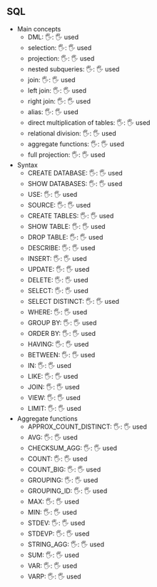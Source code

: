 ## SQL

- Main concepts
  - DML: 🖐: 🖐️ used
  - selection: 🖐: 🖐️ used
  - projection: 🖐: 🖐️ used
  - nested subqueries: 🖐: 🖐️ used
  - join: 🖐: 🖐️ used
  - left join: 🖐: 🖐️ used
  - right join: 🖐: 🖐️ used
  - alias: 🖐: 🖐️ used
  - direct multiplication of tables: 🖐: 🖐️ used
  - relational division: 🖐: 🖐️ used
  - aggregate functions: 🖐: 🖐️ used
  - full projection: 🖐: 🖐️ used
- Syntax
  - CREATE DATABASE: 🖐: 🖐️ used
  - SHOW DATABASES: 🖐: 🖐️ used
  - USE: 🖐: 🖐️ used
  - SOURCE: 🖐: 🖐️ used
  - CREATE TABLES: 🖐: 🖐️ used
  - SHOW TABLE: 🖐: 🖐️ used
  - DROP TABLE: 🖐: 🖐️ used
  - DESCRIBE: 🖐: 🖐️ used
  - INSERT: 🖐: 🖐️ used
  - UPDATE: 🖐: 🖐️ used
  - DELETE: 🖐: 🖐️ used
  - SELECT: 🖐: 🖐️ used
  - SELECT DISTINCT: 🖐: 🖐️ used
  - WHERE: 🖐: 🖐️ used
  - GROUP BY: 🖐: 🖐️ used
  - ORDER BY: 🖐: 🖐️ used
  - HAVING: 🖐: 🖐️ used
  - BETWEEN: 🖐: 🖐️ used
  - IN: 🖐: 🖐️ used
  - LIKE: 🖐: 🖐️ used
  - JOIN: 🖐: 🖐️ used
  - VIEW: 🖐: 🖐️ used
  - LIMIT: 🖐: 🖐️ used
- Aggregate functions
  - APPROX_COUNT_DISTINCT: 🖐: 🖐️ used
  - AVG: 🖐: 🖐️ used
  - CHECKSUM_AGG: 🖐: 🖐️ used
  - COUNT: 🖐: 🖐️ used
  - COUNT_BIG: 🖐: 🖐️ used
  - GROUPING: 🖐: 🖐️ used
  - GROUPING_ID: 🖐: 🖐️ used
  - MAX: 🖐: 🖐️ used
  - MIN: 🖐: 🖐️ used
  - STDEV: 🖐: 🖐️ used
  - STDEVP: 🖐: 🖐️ used
  - STRING_AGG: 🖐: 🖐️ used
  - SUM: 🖐: 🖐️ used
  - VAR: 🖐: 🖐️ used
  - VARP: 🖐: 🖐️ used
